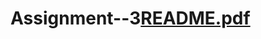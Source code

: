 # Assignment--3[README.pdf](https://github.com/mu-se373-180704026/Assignment--3/files/8364146/README.pdf)
